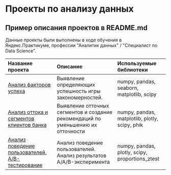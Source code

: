 # Проекты по анализу данных

## Пример описания проектов в README.md

Данные проекты были выполнены в ходе обучения в Яндекс.Практикуме, профессии "Аналитик данных" / "Специалист по Data Science".

| Название проекта | Описание | Используемые библиотеки | 
| :---------------------- | :---------------------- | :---------------------- |
| [Анализ факторов успеха](analysis-of-factoros-determining-the-success) | Выявление определяющих успешность игры закономерностей.| numpy, pandas, seaborn, matplotlib, scipy
| [Анализ оттока и сегментов клиентов банка](analysis-of-customer-churn-and-segmentation-of-bank-users) | Выявление отточных сегментов и создание рекомендаций по уменьшению их отточности | numpy, pandas, matplotlib, plotly, scipy, phik
| [Анализ поведение пользователей. А/B-тестирование](analysis-and-ab-testing) | Анализ поведение пользователей. Анализ результатов A/A/B-эксперимента | numpy, pandas, plotly, scipy, proportions_ztest
